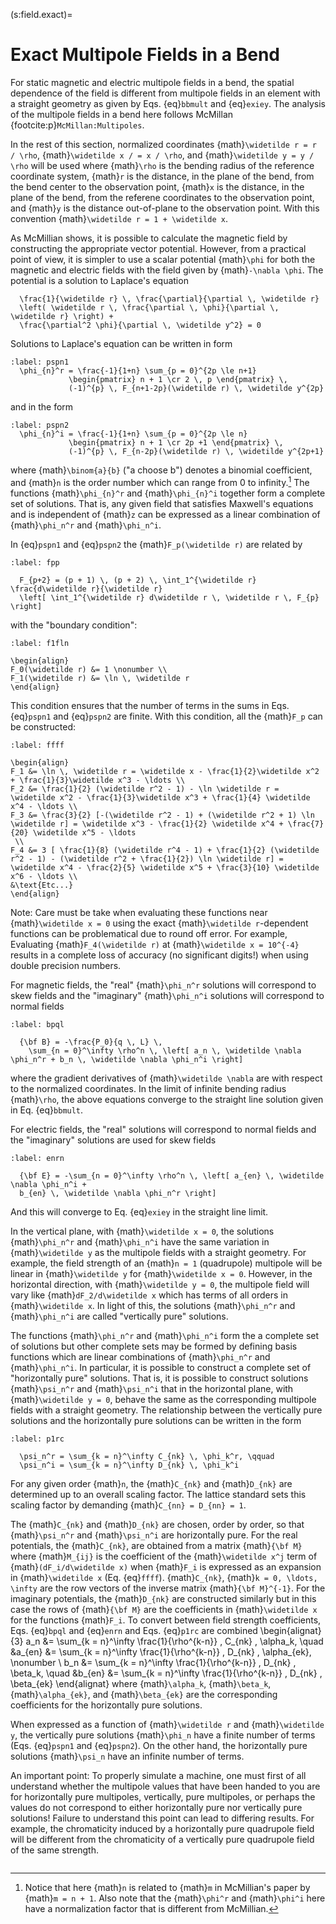 
(s:field.exact)=
# Exact Multipole Fields in a Bend
For static magnetic and electric multipole fields in a bend, the spatial dependence of the
field is different from multipole fields in an element with a straight geometry as given
by Eqs. {eq}`bbmult` and {eq}`exiey`. The analysis of the multipole fields in a bend here follows
McMillan {footcite:p}`McMillan:Multipoles`.

In the rest of this section, normalized coordinates {math}`\widetilde r = r / \rho`,
{math}`\widetilde x / = x / \rho`, and {math}`\widetilde y = y / \rho` will be used where 
{math}`\rho` is the bending radius of the reference coordinate system,
{math}`r` is the distance, in the plane of the bend, from the bend center to the observation point, 
{math}`x` is the distance, in the plane of the bend, from the referene coordinates to the observation point, 
and {math}`y` is the distance out-of-plane to the observation point. 
With this convention {math}`\widetilde r = 1 + \widetilde x`.

As McMillian shows, it is possible to calculate the magnetic field by constructing the
appropriate vector potential. However, from a practical point of view, it is simpler to use a
scalar potential {math}`\phi` for both the magnetic and electric fields with
the field given by {math}`-\nabla \phi`.  The potential is a solution to Laplace's equation
```{math}
  \frac{1}{\widetilde r} \, \frac{\partial}{\partial \, \widetilde r} 
  \left( \widetilde r \, \frac{\partial \, \phi}{\partial \, \widetilde r} \right) +
  \frac{\partial^2 \phi}{\partial \, \widetilde y^2} = 0
```

Solutions to Laplace's equation can be written in form
```{math}
:label: pspn1
  \phi_{n}^r = \frac{-1}{1+n} \sum_{p = 0}^{2p \le n+1} 
             \begin{pmatrix} n + 1 \cr 2 \, p \end{pmatrix} \,
             (-1)^{p} \, F_{n+1-2p}(\widetilde r) \, \widetilde y^{2p}
```
and in the form
```{math}
:label: pspn2
  \phi_{n}^i = \frac{-1}{1+n} \sum_{p = 0}^{2p \le n}
             \begin{pmatrix} n + 1 \cr 2p +1 \end{pmatrix} \,
             (-1)^{p} \, F_{n-2p}(\widetilde r) \, \widetilde y^{2p+1}
```
where {math}`\binom{a}{b}` ("a choose b") denotes a binomial coefficient, and {math}`n` is the order
number which can range from 0 to infinity.[^foot1] The functions {math}`\phi_{n}^r` and 
{math}`\phi_{n}^i` together form a complete set of solutions.
That is, any given field that satisfies
Maxwell's equations and is independent of {math}`z` can be expressed as a linear combination of
{math}`\phi_n^r` and {math}`\phi_n^i`. 

In {eq}`pspn1` and {eq}`pspn2` the {math}`F_p(\widetilde r)` are related by
```{math}
:label: fpp

  F_{p+2} = (p + 1) \, (p + 2) \, \int_1^{\widetilde r} \frac{d\widetilde r}{\widetilde r} 
  \left[ \int_1^{\widetilde r} d\widetilde r \, \widetilde r \, F_{p} \right]
```
with the "boundary condition":
```{math}
:label: f1fln

\begin{align}
F_0(\widetilde r) &= 1 \nonumber \\
F_1(\widetilde r) &= \ln \, \widetilde r
\end{align}
```
This condition ensures that the number of terms in the sums in Eqs. {eq}`pspn1` and {eq}`pspn2`
are finite. With this condition, all the {math}`F_p` can be constructed:
```{math}
:label: ffff

\begin{align}
F_1 &= \ln \, \widetilde r = \widetilde x - \frac{1}{2}\widetilde x^2 + \frac{1}{3}\widetilde x^3 - \ldots \\
F_2 &= \frac{1}{2} (\widetilde r^2 - 1) - \ln \widetilde r = \widetilde x^2 - \frac{1}{3}\widetilde x^3 + \frac{1}{4} \widetilde x^4 - \ldots \\
F_3 &= \frac{3}{2} [-(\widetilde r^2 - 1) + (\widetilde r^2 + 1) \ln \widetilde r] = \widetilde x^3 - \frac{1}{2} \widetilde x^4 + \frac{7}{20} \widetilde x^5 - \ldots
 \\
F_4 &= 3 [ \frac{1}{8} (\widetilde r^4 - 1) + \frac{1}{2} (\widetilde r^2 - 1) - (\widetilde r^2 + \frac{1}{2}) \ln \widetilde r] =
\widetilde x^4 - \frac{2}{5} \widetilde x^5 + \frac{3}{10} \widetilde x^6 - \ldots \\
&\text{Etc...}
\end{align}
```
Note: Care must be take when evaluating these functions near {math}`\widetilde x = 0` using the exact
{math}`\widetilde r`-dependent functions can be problematical due to round off error. 
For example, Evaluating {math}`F_4(\widetilde r)` at {math}`\widetilde x = 10^{-4}` results
in a complete loss of accuracy (no significant digits!) when using double precision numbers.

For magnetic fields, the "real" {math}`\phi_n^r` solutions will correspond to skew fields and the
"imaginary" {math}`\phi_n^i` solutions will correspond to normal fields
```{math}
:label: bpql

  {\bf B} = -\frac{P_0}{q \, L} \, 
    \sum_{n = 0}^\infty \rho^n \, \left[ a_n \, \widetilde \nabla \phi_n^r + b_n \, \widetilde \nabla \phi_n^i \right]
```
where the gradient derivatives of {math}`\widetilde \nabla` are with respect to the normalized
coordinates. In the limit of infinite bending radius {math}`\rho`, the above equations converge
to the straight line solution given in Eq. {eq}`bbmult`.

For electric fields, the "real" solutions will correspond to normal fields and the
"imaginary" solutions are used for skew fields
```{math}
:label: enrn

  {\bf E} = -\sum_{n = 0}^\infty \rho^n \, \left[ a_{en} \, \widetilde \nabla \phi_n^i + 
  b_{en} \, \widetilde \nabla \phi_n^r \right]
```
And this will converge to Eq. {eq}`exiey` in the straight line limit.

In the vertical plane, with {math}`\widetilde x = 0`, the solutions {math}`\phi_n^r` and {math}`\phi_n^i` have the same
variation in {math}`\widetilde y` as the multipole fields with a straight geometry. For example, the field
strength of an {math}`n = 1` (quadrupole) multipole will be linear in {math}`\widetilde y` 
for {math}`\widetilde x = 0`. However, in the
horizontal direction, with {math}`\widetilde y = 0`, the multipole field will vary 
like {math}`dF_2/d\widetilde x` which has
terms of all orders in {math}`\widetilde x`. In light of this, the solutions {math}`\phi_n^r` and 
{math}`\phi_n^i` are called "vertically pure" solutions.

The functions {math}`\phi_n^r` and {math}`\phi_n^i` form the a complete set of solutions but other
complete sets may be formed by defining basis functions which are linear combinations of 
{math}`\phi_n^r` and {math}`\phi_n^i`. In particular, 
it is possible to construct a complete set of "horizontally pure" solutions. 
That is, it is possible to
construct solutions {math}`\psi_n^r` and {math}`\psi_n^i` that in the horizontal plane, 
with {math}`\widetilde y = 0`, behave the same as the corresponding
multipole fields with a straight geometry. The relationship between the vertically pure solutions
and the horizontally pure solutions can be written in the form
```{math}
:label: p1rc

  \psi_n^r = \sum_{k = n}^\infty C_{nk} \, \phi_k^r, \qquad
  \psi_n^i = \sum_{k = n}^\infty D_{nk} \, \phi_k^i
```
For any given order {math}`n`, the {math}`C_{nk}` and {math}`D_{nk}` are determined up to an 
overall scaling factor. The lattice standard sets this scaling factor by demanding
{math}`C_{nn} = D_{nn} = 1`. 

The {math}`C_{nk}` and {math}`D_{nk}` are chosen, order
by order, so that {math}`\psi_n^r` and {math}`\psi_n^i` are horizontally pure. For the real
potentials, the {math}`C_{nk}`, are obtained from a matrix {math}`{\bf M}` where {math}`M_{ij}` is the
coefficient of the {math}`\widetilde x^j` term of {math}`(dF_i/d\widetilde x)`
when {math}`F_i` is expressed as an expansion in
{math}`\widetilde x` (Eq. {eq}`ffff`). {math}`C_{nk}`, {math}`k = 0, \ldots, \infty` 
are the row vectors of the inverse matrix {math}`{\bf M}^{-1}`. 
For the imaginary potentials, the {math}`D_{nk}` are constructed similarly
but in this case the rows of {math}`{\bf M}` are the coefficients in {math}`\widetilde x` for the functions {math}`F_i`.
To convert between field strength coefficients, Eqs. {eq}`bpql` and {eq}`enrn` and Eqs. {eq}`p1rc`
are combined
\begin{alignat}{3}
a_n &= \sum_{k = n}^\infty \frac{1}{\rho^{k-n}} \, C_{nk} \, \alpha_k, \quad
&a_{en} &= \sum_{k = n}^\infty \frac{1}{\rho^{k-n}} \, D_{nk} \, \alpha_{ek}, \nonumber \\
b_n &= \sum_{k = n}^\infty \frac{1}{\rho^{k-n}} \, D_{nk} \, \beta_k, \quad
&b_{en} &= \sum_{k = n}^\infty \frac{1}{\rho^{k-n}} \, D_{nk} \, \beta_{ek}
\end{alignat}
where {math}`\alpha_k`, {math}`\beta_k`, {math}`\alpha_{ek}`, and {math}`\beta_{ek}` are the corresponding coefficients
for the horizontally pure solutions.

When expressed as a function of {math}`\widetilde r` and {math}`\widetilde y`, 
the vertically pure solutions {math}`\phi_n` have a
finite number of terms (Eqs. {eq}`pspn1` and {eq}`pspn2`). On the other hand, the horizontally
pure solutions {math}`\psi_n` have an infinite number of terms.

An important point: To properly simulate a machine, one must first of all
understand whether the multipole values that have been handed to you are for horizontally
pure multipoles, vertically, pure multipoles, or perhaps the values do not correspond to
either horizontally pure nor vertically pure solutions! Failure to understand this point
can lead to differing results. For example, the chromaticity induced by a horizontally
pure quadrupole field will be different from the chromaticity of a vertically pure
quadrupole field of the same strength.

[^foot1]: Notice that here {math}`n` is related to {math}`m` in
McMillian's paper by {math}`m = n + 1`. Also note that the {math}`\phi^r` and {math}`\phi^i` 
here have a normalization factor that is different from McMillian.


```{footbibliography}
```
